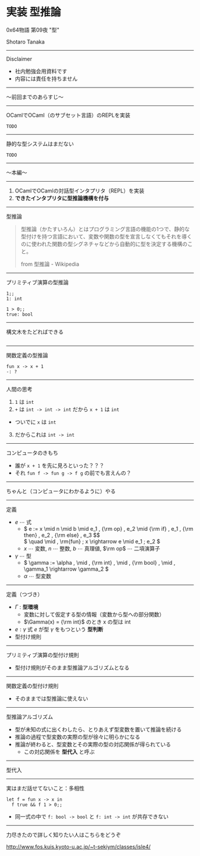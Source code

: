 # 実装 型推論

0x64物語 第09夜 "型"

Shotaro Tanaka

---

Disclaimer

* 社内勉強会用資料です
* 内容には責任を持ちません

---

～前回までのあらすじ～

---

OCamlでOCaml（のサブセット言語）のREPLを実装

```
TODO
```

---

静的な型システムはまだない

```
TODO
```

---

～本編～

---

1. OCamlでOCamlの対話型インタプリタ（REPL）を実装
2. **できたインタプリタに型推論機構を付与**

---

型推論

> 型推論（かたすいろん）とはプログラミング言語の機能の1つで、静的な型付けを持つ言語において、変数や関数の型を宣言しなくてもそれを導くのに使われた関数の型シグネチャなどから自動的に型を決定する機構のこと。
>
> from 型推論 - Wikipedia

---

プリミティブ演算の型推論

```
1;;
1: int

1 > 0;;
true: bool
```

---

構文木をたどればできる

```

```

---

関数定義の型推論

```
fun x -> x + 1
-: ?
```

---

人間の思考

1. `1` は `int`
2. `+` は `int -> int -> int` だから `x + 1` は `int`
  * ついでに `x` は `int`
3. だからこれは `int -> int`

---

コンピュータのきもち

* 誰が `x + 1` を先に見ろといった？？？
* それ `fun f -> fun g -> f g` の前でも言えんの？

---

ちゃんと（コンピュータにわかるように）やる

---

定義

* $e$ $\cdots$ 式
  * $ e := x \mid n \mid b \mid e_1 \, {\rm op} \, e_2 \mid {\rm if} \, e_1 \, {\rm then} \, e_2 \, {\rm else} \, e_3 $$  
    $ \quad \mid \, \rm{fun} \; x \rightarrow e \mid e_1 \; e_2 $
  * $x$ $\cdots$ 変数, $n$ $\cdots$ 整数, $b$ $\cdots$ 真理値, $\rm op$ $\cdots$ 二項演算子
* $\gamma$ $\cdots$ 型
  * $ \gamma := \alpha \, \mid \, {\rm int} \, \mid \, {\rm bool} \, \mid \, \gamma_1 \rightarrow \gamma_2 $
  * $\alpha$ $\cdots$ 型変数

---

定義（つづき）

* $\Gamma$ : **型環境**
  * 変数に対して仮定する型の情報（変数から型への部分関数）
  * $\Gamma(x) = {\rm int}$ のとき x の型は int
* $e : \gamma$ 式 $e$ が型 $\gamma$ をもつという **型判断**
* 型付け規則


---

プリミティブ演算の型付け規則

$$
$$

* 型付け規則がそのまま型推論アルゴリズムとなる

---

関数定義の型付け規則

$$
$$

* そのままでは型推論に使えない

---

型推論アルゴリズム

* 型が未知の式に出くわしたら、とりあえず型変数を置いて推論を続ける
* 推論の過程で型変数の実際の型が徐々に明らかになる
* 推論が終わると、型変数とその実際の型の対応関係が得られている
  * この対応関係を **型代入** と呼ぶ

---

型代入

---

実はまだ話せてないこと：多相性

```
let f = fun x -> x in
  f true && f 1 > 0;;
```

* 同一式の中で `f: bool -> bool` と `f: int -> int` が共存できない

---

力尽きたので詳しく知りたい人はこちらをどうぞ

http://www.fos.kuis.kyoto-u.ac.jp/~t-sekiym/classes/isle4/
